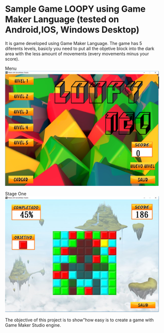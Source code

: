 # Sample Game LOOPY using Game Maker Language (tested on Android,IOS, Windows Desktop)
It is game developed using Game Maker Language. The game has 5 diferents levels, basicly you need to put all the objetive block into the dark area with the less amount of movements (every movements minus your score).

Menu
![alt tag](https://github.com/fgomezvalverde/LOOPY/blob/master/LoopyMenu.PNG)

Stage One
![alt tag](https://github.com/fgomezvalverde/LOOPY/blob/master/LoopyStage1.PNG)

The objective of this project is to show"how easy is to create a game with Game Maker Studio engine.



